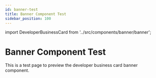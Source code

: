 ```yaml
---
id: banner-test
title: Banner Component Test
sidebar_position: 100
---
```


import DeveloperBusinessCard from '../src/components/banner/banner';

# Banner Component Test

This is a test page to preview the developer business card banner component.

<div className="max-w-4xl mx-auto">
  <DeveloperBusinessCard />
</div> 
